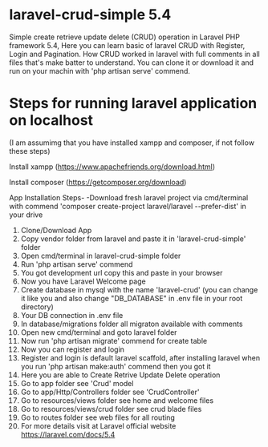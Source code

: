 # laravel-crud-simple 5.4
Simple create retrieve update delete (CRUD) operation in Laravel PHP framework 5.4,
Here you can learn basic of laravel CRUD with Register, Login and Pagination. 
How CRUD worked in laravel with full comments in all files that's make batter to understand.
You can clone it or download it and run on your machin with 'php artisan serve' commend.

# Steps for running laravel application on localhost
(I am assumimg that you have installed xampp and composer, if not follow these steps)

Install xampp (https://www.apachefriends.org/download.html)

Install composer (https://getcomposer.org/download)

App Installation Steps-
-Download fresh laravel project via cmd/terminal with commend 'composer create-project laravel/laravel --prefer-dist' in your drive
1) Clone/Download App
2) Copy vendor folder from laravel and paste it in 'laravel-crud-simple' folder
3) Open cmd/terminal in laravel-crud-simple folder
4) Run 'php artisan serve' commend
5) You got development url copy this and paste in your browser
6) Now you have Laravel Welcome page
7) Create database in mysql with the name 'laravel-crud' (you can change it like you and also change "DB_DATABASE" in .env file in your root directory)
8) Your DB connection in .env file
9) In database/migrations folder all migraton available with comments
10) Open new cmd/terminal and goto laravel folder
11) Now run 'php artisan migrate' commend for create table
12) Now you can register and login
13) Register and login is default laravel scaffold, after installing laravel when you run 'php artisan make:auth' commend then you got it
14) Here you are able to Create Retrive Update Delete operation
15) Go to app folder see 'Crud' model
16) Go to app/Http/Controllers folder see 'CrudController'
17) Go to resources/views folder see home and welcome files
18) Go to resources/views/crud folder see crud blade files
19) Go to routes folder see web files for all routing
20) For more details visit at Laravel official website https://laravel.com/docs/5.4
